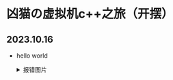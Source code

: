 # 凶猫の虚拟机c++之旅（开摆）

## 2023.10.16

- hello world

  <details>
      <summary>报错图片</summary>
      <p>
          <img src="111.png"/>
      </p>
  </details>
